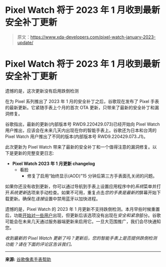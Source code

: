 # Pixel Watch 将于 2023 年 1 月收到最新安全补丁更新

> 原文：<https://www.xda-developers.com/pixel-watch-january-2023-update/>

# Pixel Watch 将于 2023 年 1 月收到最新安全补丁更新

遗憾的是，这次更新没有启用跌倒检测

在为 Pixel 系列推出了 2023 年 1 月的安全补丁之后，谷歌现在发布了 Pixel 手表的最新更新。它紧随手表上个月的首次 OTA 更新，只带来了最新的安全补丁和漏洞修复。

谷歌指出，最新的更新(内部版本号 RWD9.220429.073)已经开始向 Pixel Watch 用户推出，应该会在未来几天内出现在你的智能手表上。谷歌还为日本和台湾的 Pixel Watch 用户推出了不同的版本(内部版本号 RWD9.220429.073.J1)。

此次更新为 Pixel Watch 带来了最新的安全补丁和一个值得注意的漏洞修复。以下是更新的完整变更日志:

*   **Pixel Watch 2023 年 1 月更新 changelog**
    *   看脸
        *   修复了启用“始终显示(AOD)”15 分钟后第三方手表面孔关闭的问题。

如果你还没有收到更新，你可以通过导航到手表上设置应用程序中的*系统*菜单并打开*系统更新*选项来手动检查。如果不可用，重复点击*您的手表是最新的*屏幕开始下载更新。确保在*连接*设置中禁用蓝牙以加快进程。

遗憾的是，Pixel Watch 的 2023 年 1 月更新不支持跌倒检测。本月早些时候重置后，功能[开始对一些用户](https://www.xda-developers.com/pixel-watch-fall-detection-rolling-out/)出现，但更新后该选项没有出现在*安全和紧急*部分。谷歌可能会在未来几天通过服务器端更新来启用它。一旦大范围推广，我们会尽快通知您。

*收到最新的 Pixel Watch 更新了吗？更新后，您的智能手表上是否提供跌倒检测功能？请在下面的评论区告诉我们。*

* * *

**来源:** [谷歌像素手表帮助](https://support.google.com/googlepixelwatch/thread/196523519)